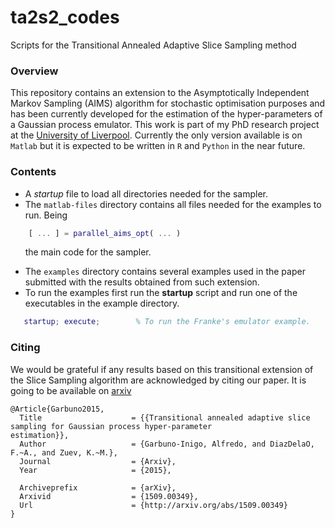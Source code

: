 # ta2s2_codes
Scripts for the Transitional Annealed Adaptive Slice Sampling method

### Overview
This repository contains an extension to the Asymptotically Independent Markov Sampling (AIMS) algorithm for stochastic optimisation purposes and has been currently developed for the estimation of the hyper-parameters of a Gaussian process emulator. This work is part of my PhD research project at the [University of Liverpool](https://www.liv.ac.uk/risk-and-uncertainty/). Currently the only version available is on `Matlab` but it is expected to be written in `R` and `Python` in the near future. 

### Contents
* A *startup* file to load all directories needed for the sampler.  
* The `matlab-files` directory contains all files needed for the examples to run. Being  
```Matlab
    [ ... ] = parallel_aims_opt( ... ) 
```
&nbsp;&nbsp;&nbsp;&nbsp;&nbsp;&nbsp;the main code for the sampler.  
* The `examples` directory contains several examples used in the paper submitted with the results obtained from such extension.  
* To run the examples first run the **startup** script and run one of the executables in the example directory.  
```Matlab
   startup; execute;        % To run the Franke's emulator example.
```

### Citing
We would be grateful if any results based on this transitional extension of the Slice Sampling algorithm are acknowledged by citing our paper. It is going to be available on [arxiv](http://arxiv.org)

```TeX
@Article{Garbuno2015,
  Title                    = {{Transitional annealed adaptive slice sampling for Gaussian process hyper-parameter 
estimation}},
  Author                   = {Garbuno-Inigo, Alfredo, and DiazDelaO, F.~A., and Zuev, K.~M.},
  Journal                  = {Arxiv},
  Year                     = {2015},

  Archiveprefix            = {arXiv},
  Arxivid                  = {1509.00349},
  Url                      = {http://arxiv.org/abs/1509.00349}
}
```
